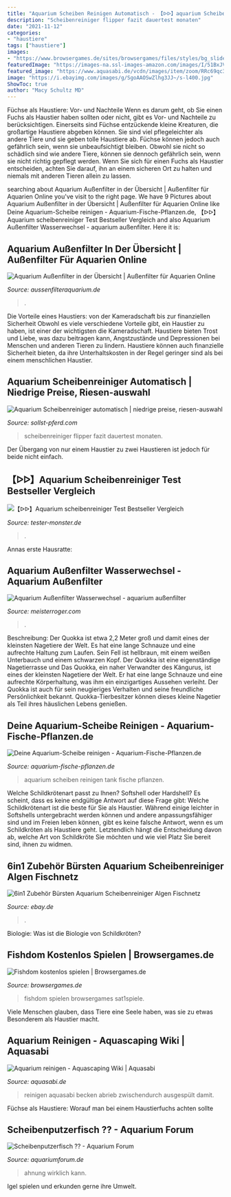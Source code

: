 ```yaml
---
title: "Aquarium Scheiben Reinigen Automatisch - 【ᐅᐅ】aquarium Scheibenreiniger Test Bestseller Vergleich"
description: "Scheibenreiniger flipper fazit dauertest monaten"
date: "2021-11-12"
categories:
- "haustiere"
tags: ["haustiere"]
images:
- "https://www.browsergames.de/sites/browsergames/files/styles/bg_slideshow_full/public/images/games/2995/screenshots/fishdom-screenshot03.jpg?itok=u6zDIVdt"
featuredImage: "https://images-na.ssl-images-amazon.com/images/I/51BxJVIMQfL._SX466_.jpg"
featured_image: "https://www.aquasabi.de/vcdn/images/item/zoom/RRc69qc3pF/aquarium-metallschwamm.jpg"
image: "https://i.ebayimg.com/images/g/SgoAAOSwZlhg3JJ~/s-l400.jpg"
ShowToc: true
author: "Macy Schultz MD"
---
```



Füchse als Haustiere: Vor- und Nachteile
Wenn es darum geht, ob Sie einen Fuchs als Haustier haben sollten oder nicht, gibt es Vor- und Nachteile zu berücksichtigen. Einerseits sind Füchse entzückende kleine Kreaturen, die großartige Haustiere abgeben können. Sie sind viel pflegeleichter als andere Tiere und sie geben tolle Haustiere ab. Füchse können jedoch auch gefährlich sein, wenn sie unbeaufsichtigt bleiben. Obwohl sie nicht so schädlich sind wie andere Tiere, können sie dennoch gefährlich sein, wenn sie nicht richtig gepflegt werden. Wenn Sie sich für einen Fuchs als Haustier entscheiden, achten Sie darauf, ihn an einem sicheren Ort zu halten und niemals mit anderen Tieren allein zu lassen.

	

		
searching about Aquarium Außenfilter in der Übersicht | Außenfilter für Aquarien Online you've visit to the right page. We have 9 Pictures about Aquarium Außenfilter in der Übersicht | Außenfilter für Aquarien Online like Deine Aquarium-Scheibe reinigen - Aquarium-Fische-Pflanzen.de, 【ᐅᐅ】Aquarium scheibenreiniger Test Bestseller Vergleich and also Aquarium Außenfilter Wasserwechsel - aquarium außenfilter. Here it is:
		
    
## Aquarium Außenfilter In Der Übersicht | Außenfilter Für Aquarien Online

<img loading=lazy src="https://aussenfilteraquarium.de/wp-content/uploads/Aquarium-Außenfilter_7-495x400.jpg" onerror="this.onerror=null;this.src='https://tse1.mm.bing.net/th?id=OIP.izHTe-UgBnhhln28Xq-rGwHaF_&amp;pid=15.1';" alt="Aquarium Außenfilter in der Übersicht | Außenfilter für Aquarien Online">

_Source: aussenfilteraquarium.de_

>. 

	

Die Vorteile eines Haustiers: von der Kameradschaft bis zur finanziellen Sicherheit
Obwohl es viele verschiedene Vorteile gibt, ein Haustier zu haben, ist einer der wichtigsten die Kameradschaft. Haustiere bieten Trost und Liebe, was dazu beitragen kann, Angstzustände und Depressionen bei Menschen und anderen Tieren zu lindern. Haustiere können auch finanzielle Sicherheit bieten, da ihre Unterhaltskosten in der Regel geringer sind als bei einem menschlichen Haustier.

    
## Aquarium Scheibenreiniger Automatisch | Niedrige Preise, Riesen-auswahl

<img loading=lazy src="https://sollst-pferd.com/rucrm/K8GmNOtQiBGsV7TMl5TZXwHaHa.jpg" onerror="this.onerror=null;this.src='https://tse4.mm.bing.net/th?id=OIP.wTj8Fqo3Tsg5TkrD6globQAAAA&amp;pid=15.1';" alt="Aquarium Scheibenreiniger automatisch | niedrige preise, riesen-auswahl">

_Source: sollst-pferd.com_

>scheibenreiniger flipper fazit dauertest monaten. 

	

Der Übergang von nur einem Haustier zu zwei Haustieren ist jedoch für beide nicht einfach.

    
## 【ᐅᐅ】Aquarium Scheibenreiniger Test Bestseller Vergleich

<img loading=lazy src="https://images-na.ssl-images-amazon.com/images/I/51BxJVIMQfL._SX466_.jpg" onerror="this.onerror=null;this.src='https://tse1.mm.bing.net/th?id=OIP.1t18agR6d_1Jk3ARssPMBwAAAA&amp;pid=15.1';" alt="【ᐅᐅ】Aquarium scheibenreiniger Test Bestseller Vergleich">

_Source: tester-monster.de_

>. 

	

Annas erste Hausratte:

    
## Aquarium Außenfilter Wasserwechsel - Aquarium Außenfilter

<img loading=lazy src="https://meisterroger.com/rntygj/SoA1pnf7V6oA365jkDtYtQHaFj.jpg" onerror="this.onerror=null;this.src='https://tse4.mm.bing.net/th?id=OIP.ItnacuZuMW5ZyxAmDccxCQAAAA&amp;pid=15.1';" alt="Aquarium Außenfilter Wasserwechsel - aquarium außenfilter">

_Source: meisterroger.com_

>. 

	

Beschreibung: Der Quokka ist etwa 2,2 Meter groß und damit eines der kleinsten Nagetiere der Welt. Es hat eine lange Schnauze und eine aufrechte Haltung zum Laufen. Sein Fell ist hellbraun, mit einem weißen Unterbauch und einem schwarzen Kopf. Der Quokka ist eine eigenständige Nagetierrasse und
Das Quokka, ein naher Verwandter des Kängurus, ist eines der kleinsten Nagetiere der Welt. Er hat eine lange Schnauze und eine aufrechte Körperhaltung, was ihm ein einzigartiges Aussehen verleiht. Der Quokka ist auch für sein neugieriges Verhalten und seine freundliche Persönlichkeit bekannt. Quokka-Tierbesitzer können dieses kleine Nagetier als Teil ihres häuslichen Lebens genießen.

    
## Deine Aquarium-Scheibe Reinigen - Aquarium-Fische-Pflanzen.de

<img loading=lazy src="https://aquarium-fische-pflanzen.de/wp-content/uploads/2019/03/aquarium-scheibe-sauber-halten-704x454.jpg" onerror="this.onerror=null;this.src='https://tse3.mm.bing.net/th?id=OIP.4M648-17fNcrOovPYsonPgHaEx&amp;pid=15.1';" alt="Deine Aquarium-Scheibe reinigen - Aquarium-Fische-Pflanzen.de">

_Source: aquarium-fische-pflanzen.de_

>aquarium scheiben reinigen tank fische pflanzen. 

	

Welche Schildkrötenart passt zu Ihnen? Softshell oder Hardshell?
Es scheint, dass es keine endgültige Antwort auf diese Frage gibt: Welche Schildkrötenart ist die beste für Sie als Haustier. Während einige leichter in Softshells untergebracht werden können und andere anpassungsfähiger sind und im Freien leben können, gibt es keine falsche Antwort, wenn es um Schildkröten als Haustiere geht. Letztendlich hängt die Entscheidung davon ab, welche Art von Schildkröte Sie möchten und wie viel Platz Sie bereit sind, ihnen zu widmen.

    
## 6in1 Zubehör Bürsten Aquarium Scheibenreiniger Algen Fischnetz

<img loading=lazy src="https://i.ebayimg.com/images/g/SgoAAOSwZlhg3JJ~/s-l400.jpg" onerror="this.onerror=null;this.src='https://tse4.mm.bing.net/th?id=OIP.LM7kFD7cR4k0g-Hw8QptqQAAAA&amp;pid=15.1';" alt="6in1 Zubehör Bürsten Aquarium Scheibenreiniger Algen Fischnetz">

_Source: ebay.de_

>. 

	

Biologie: Was ist die Biologie von Schildkröten?

    
## Fishdom Kostenlos Spielen | Browsergames.de

<img loading=lazy src="https://www.browsergames.de/sites/browsergames/files/styles/bg_slideshow_full/public/images/games/2995/screenshots/fishdom-screenshot03.jpg?itok=u6zDIVdt" onerror="this.onerror=null;this.src='https://tse4.mm.bing.net/th?id=OIP.qonX2HRCc1aQ3v186QzAjAHaEo&amp;pid=15.1';" alt="Fishdom kostenlos spielen | Browsergames.de">

_Source: browsergames.de_

>fishdom spielen browsergames sat1spiele. 

	

Viele Menschen glauben, dass Tiere eine Seele haben, was sie zu etwas Besonderem als Haustier macht.

    
## Aquarium Reinigen - Aquascaping Wiki | Aquasabi

<img loading=lazy src="https://www.aquasabi.de/vcdn/images/item/zoom/RRc69qc3pF/aquarium-metallschwamm.jpg" onerror="this.onerror=null;this.src='https://tse2.mm.bing.net/th?id=OIP.SfjBezpfWk0VTm9UB417NQHaE8&amp;pid=15.1';" alt="Aquarium reinigen - Aquascaping Wiki | Aquasabi">

_Source: aquasabi.de_

>reinigen aquasabi becken abrieb zwischendurch ausgespült damit. 

	

Füchse als Haustiere: Worauf man bei einem Haustierfuchs achten sollte

    
## Scheibenputzerfisch ?? - Aquarium Forum

<img loading=lazy src="http://rlv.zcache.com/funny_spring_cleaning_fish_mousepad-p144049448652609421td22_210.jpg" onerror="this.onerror=null;this.src='https://tse2.mm.bing.net/th?id=OIP.3ABLZxmNwDKXDBpcg-KjNwAAAA&amp;pid=15.1';" alt="Scheibenputzerfisch ?? - Aquarium Forum">

_Source: aquariumforum.de_

>ahnung wirklich kann. 

	

Igel spielen und erkunden gerne ihre Umwelt.

